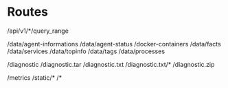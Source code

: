 # Routes

/api/v1/*/query_range

/data/agent-informations
/data/agent-status
/docker-containers
/data/facts
/data/services
/data/topinfo
/data/tags
/data/processes

/diagnostic
/diagnostic.tar
/diagnostic.txt
/diagnostic.txt/*
/diagnostic.zip

/metrics
/static/*
/*
